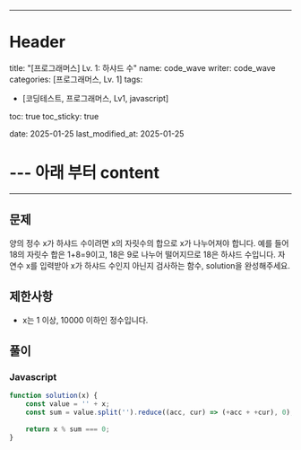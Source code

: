 
---
# Header
title: "[프로그래머스] Lv. 1: 하샤드 수"
name: code_wave
writer: code_wave
categories: [프로그래머스, Lv. 1]
tags:
- [코딩테스트, 프로그래머스, Lv1, javascript]

toc: true
toc_sticky: true

date: 2025-01-25
last_modified_at: 2025-01-25

# --- 아래 부터 content
---

## 문제
양의 정수 x가 하샤드 수이려면 x의 자릿수의 합으로 x가 나누어져야 합니다. 예를 들어 18의 자릿수 합은 1+8=9이고, 18은 9로 나누어 떨어지므로 18은 하샤드 수입니다. 자연수 x를 입력받아 x가 하샤드 수인지 아닌지 검사하는 함수, solution을 완성해주세요.

## 제한사항
- x는 1 이상, 10000 이하인 정수입니다.

## 풀이
### Javascript
```js
function solution(x) {
    const value = '' + x;
    const sum = value.split('').reduce((acc, cur) => (+acc + +cur), 0);
  
    return x % sum === 0;
}
```
